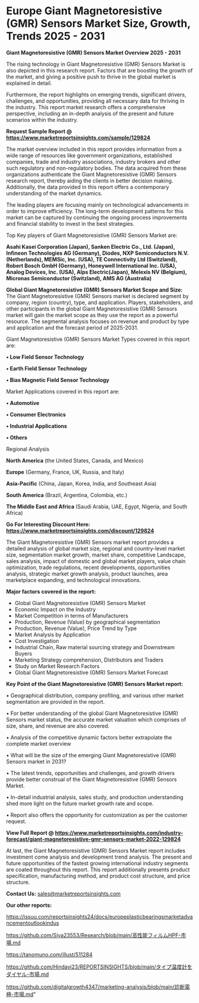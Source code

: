 # Europe Giant Magnetoresistive (GMR) Sensors Market Size, Growth, Trends 2025 - 2031

<Strong> Giant Magnetoresistive (GMR) Sensors Market Overview 2025 - 2031</strong>

The rising technology in Giant Magnetoresistive (GMR) Sensors Market is also depicted in this research report. Factors that are boosting the growth of the market, and giving a positive push to thrive in the global market is explained in detail.

Furthermore, the report highlights on emerging trends, significant drivers, challenges, and opportunities, providing all necessary data for thriving in the industry. This report market research offers a comprehensive perspective, including an in-depth analysis of the present and future scenarios within the industry.

<strong>Request Sample Report @ <a href=https://www.marketreportsinsights.com/sample/129824>https://www.marketreportsinsights.com/sample/129824</a></strong>

The market overview included in this report provides information from a wide range of resources like government organizations, established companies, trade and industry associations, industry brokers and other such regulatory and non-regulatory bodies. The data acquired from these organizations authenticate the Giant Magnetoresistive (GMR) Sensors research report, thereby aiding the clients in better decision making. Additionally, the data provided in this report offers a contemporary understanding of the market dynamics.

The leading players are focusing mainly on technological advancements in order to improve efficiency. The long-term development patterns for this market can be captured by continuing the ongoing process improvements and financial stability to invest in the best strategies.

Top Key players of Giant Magnetoresistive (GMR) Sensors Market are:

<strong>Asahi Kasei Corporation (Japan), Sanken Electric Co., Ltd. (Japan), Infineon Technologies AG (Germany), Diodes, NXP Semiconductors N.V. (Netherlands), MEMSic, Inc. (USA), TE Connectivity Ltd (Switzland), Robert Bosch GmbH (Germany), Honeywell International Inc. (USA), Analog Devices, Inc. (USA), Alps Electric(Japan), Melexis NV (Belgium), Micronas Semiconductor (Switzland), AMS AG (Australia)</strong>

<strong><b>Global Giant Magnetoresistive (GMR) Sensors Market Scope and Size:</b></strong>
The Giant Magnetoresistive (GMR) Sensors market is declared segment by company, region (country), type, and application. Players, stakeholders, and other participants in the global Giant Magnetoresistive (GMR) Sensors market will gain the market scope as they use the report as a powerful resource. The segmental analysis focuses on revenue and product by type and application and the forecast period of 2025-2031.

Giant Magnetoresistive (GMR) Sensors Market Types covered in this report are:

<strong>• Low Field Sensor Technology

• Earth Field Sensor Technology

• Bias Magnetic Field Sensor Technology</strong>

Market Applications covered in this report are:

<strong>• Automotive

• Consumer Electronics

• Industrial Applications

• Others</strong> 

Regional Analysis

<strong>North America</strong> (the United States, Canada, and Mexico)

<strong>Europe</strong> (Germany, France, UK, Russia, and Italy)

<strong>Asia-Pacific</strong> (China, Japan, Korea, India, and Southeast Asia)

<strong>South America</strong> (Brazil, Argentina, Colombia, etc.)

<strong>The Middle East and Africa</strong> (Saudi Arabia, UAE, Egypt, Nigeria, and South Africa)

<strong>Go For Interesting Discount Here: <a href=https://www.marketreportsinsights.com/discount/129824>https://www.marketreportsinsights.com/discount/129824</a></strong>

The Giant Magnetoresistive (GMR) Sensors market report provides a detailed analysis of global market size, regional and country-level market size, segmentation market growth, market share, competitive Landscape, sales analysis, impact of domestic and global market players, value chain optimization, trade regulations, recent developments, opportunities analysis, strategic market growth analysis, product launches, area marketplace expanding, and technological innovations.

<strong><b>Major factors covered in the report:</b></strong>
<ul>
  <li>Global Giant Magnetoresistive (GMR) Sensors Market </li>
  <li>Economic Impact on the Industry</li>
  <li>Market Competition in terms of Manufacturers</li>
  <li>Production, Revenue (Value) by geographical segmentation</li>
  <li>Production, Revenue (Value), Price Trend by Type</li>
  <li>Market Analysis by Application</li>
  <li>Cost Investigation</li>
  <li>Industrial Chain, Raw material sourcing strategy and Downstream Buyers</li>
  <li>Marketing Strategy comprehension, Distributors and Traders</li>
  <li>Study on Market Research Factors</li>
  <li>Global Giant Magnetoresistive (GMR) Sensors Market Forecast</li>
</ul>

<strong><b>Key Point of the Giant Magnetoresistive (GMR) Sensors Market report:</b></strong>

• Geographical distribution, company profiling, and various other market segmentation are provided in the report.

• For better understanding of the global Giant Magnetoresistive (GMR) Sensors market status, the accurate market valuation which comprises of size, share, and revenue are also covered.

• Analysis of the competitive dynamic factors better extrapolate the complete market overview

• What will be the size of the emerging Giant Magnetoresistive (GMR) Sensors market in 2031?

• The latest trends, opportunities and challenges, and growth drivers provide better construal of the Giant Magnetoresistive (GMR) Sensors Market.

• In-detail industrial analysis, sales study, and production understanding shed more light on the future market growth rate and scope.

• Report also offers the opportunity for customization as per the customer request.

<strong><b>View Full Report @ <a href=https://www.marketreportsinsights.com/industry-forecast/giant-magnetoresistive-gmr-sensors-market-2022-129824>https://www.marketreportsinsights.com/industry-forecast/giant-magnetoresistive-gmr-sensors-market-2022-129824</a></b></strong>


At last, the Giant Magnetoresistive (GMR) Sensors Market report includes investment come analysis and development trend analysis. The present and future opportunities of the fastest growing international industry segments are coated throughout this report. This report additionally presents product specification, manufacturing method, and product cost structure, and price structure.

<strong>Contact Us:</strong>
sales@marketreportsinsights.com

<strong>Our other reports:</strong>

<a href=https://issuu.com/reportsinsights24/docs/europeplasticbearingsmarketadvancementoutlookindus>https://issuu.com/reportsinsights24/docs/europeplasticbearingsmarketadvancementoutlookindus</a>

<a href=https://github.com/Siya23553/Research/blob/main/高性能フィルムHPF-市場.md>https://github.com/Siya23553/Research/blob/main/高性能フィルムHPF-市場.md</a>

<a href=https://tanomuno.com/illust/511284>https://tanomuno.com/illust/511284</a>

<a href=https://github.com/Hindavi23/REPORTSINSIGHTS/blob/main/タイプ温度計をダイヤル-市場.md>https://github.com/Hindavi23/REPORTSINSIGHTS/blob/main/タイプ温度計をダイヤル-市場.md</a>

<a href=https://github.com/digitalgrowth4347/marketing-analysis/blob/main/診断電極-市場.md>https://github.com/digitalgrowth4347/marketing-analysis/blob/main/診断電極-市場.md</a>"
